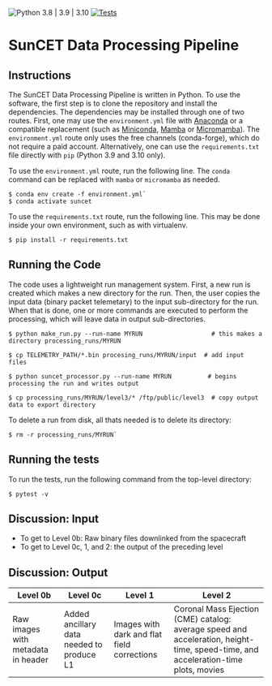 ![Python 3.8 | 3.9 | 3.10](https://img.shields.io/badge/python-3.8_|_3.9|_3.10-blue)
[![Tests](https://github.com/suncet/suncet_processing_pipeline/actions/workflows/unit-tests.yml/badge.svg)](https://github.com/suncet/suncet_processing_pipeline/actions/workflows/unit-tests.yml)

# SunCET Data Processing Pipeline

## Instructions
The SunCET Data Processing Pipeline is written in Python. To use the software, the first step is to clone the repository and install the dependencies. The dependencies may be installed through one of two routes. First, one may use the `environment.yml` file with [Anaconda](https://www.anaconda.com/) or a compatible replacement (such as [Miniconda](https://docs.anaconda.com/miniconda/), [Mamba](https://mamba.readthedocs.io/en/latest/) or [Micromamba](https://mamba.readthedocs.io/en/latest/installation/micromamba-installation.html)). The `environment.yml` route only uses the free channels (conda-forge), which do not require a paid account. Alternatively, one can use the `requirements.txt` file directly with `pip` (Python 3.9 and 3.10 only).

To use the `environment.yml` route, run the following line. The `conda` command can be replaced with `mamba` or `micromamba` as needed.

```
$ conda env create -f environment.yml`
$ conda activate suncet
```
	
To use the `requirements.txt` route, run the following line. This may be done inside your own environment, such as with virtualenv.
```
$ pip install -r requirements.txt
```

## Running the Code
The code uses a lightweight run management system. First, a new run is created which makes a new directory for the run. Then, the user copies the input data (binary packet telemetary) to the input sub-directory for the run. When that is done, one or more commands are executed to perform the processing, which will leave data in output sub-directories.

```
$ python make_run.py --run-name MYRUN                   # this makes a directory processing_runs/MYRUN

$ cp TELEMETRY_PATH/*.bin procesing_runs/MYRUN/input  # add input files

$ python suncet_processor.py --run-name MYRUN          # begins processing the run and writes output

$ cp processing_runs/MYRUN/level3/* /ftp/public/level3  # copy output data to export directory
```

To delete a run from disk, all thats needed is to delete its directory:

```
$ rm -r processing_runs/MYRUN`
```

## Running the tests
To run the tests, run the following command from the top-level directory:

```
$ pytest -v
```

## Discussion: Input
* To get to Level 0b: Raw binary files downlinked from the spacecraft
* To get to Level 0c, 1, and 2: the output of the preceding level

## Discussion: Output
| Level 0b | Level 0c | Level 1 | Level 2 |
| --- | --- | --- | --- |
| Raw images with metadata in header | Added ancillary data needed to produce L1 | Images with dark and flat field corrections | Coronal Mass Ejection (CME) catalog: average speed and acceleration, height-time, speed-time, and acceleration-time plots, movies |
